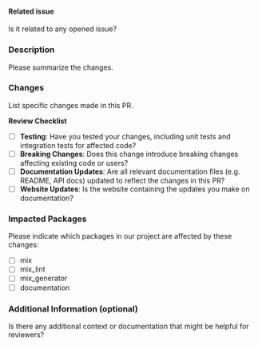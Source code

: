 #### Related issue

Is it related to any opened issue?

### Description

Please summarize the changes.

### Changes

List specific changes made in this PR.

**Review Checklist**

- [ ] **Testing**: Have you tested your changes, including unit tests and integration tests for affected code?
- [ ] **Breaking Changes**: Does this change introduce breaking changes affecting existing code or users?
- [ ] **Documentation Updates**: Are all relevant documentation files (e.g. README, API docs) updated to reflect the changes in this PR?
- [ ] **Website Updates**: Is the website containing the updates you make on documentation?

### Impacted Packages

Please indicate which packages in our project are affected by these changes:

- [ ] mix
- [ ] mix_lint
- [ ] mix_generator
- [ ] documentation

### Additional Information (optional)

Is there any additional context or documentation that might be helpful for reviewers?
